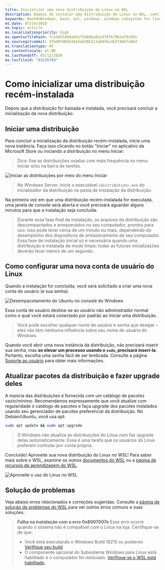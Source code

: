 ```yaml
---
title: Inicializar uma nova distribuição do Linux no WSL
description: Depois de instalar uma distribuição do Linux no WSL, conclua a inicialização seguindo estas etapas simples
keywords: BashOnWindows, bash, wsl, windows, windows subsystem for linux, windowssubsystem, ubuntu, debian, suse, windows 10
ms.date: 07/24/2018
ms.topic: article
ms.localizationpriority: high
ms.openlocfilehash: 7ce4455dd4ab5e75d69ba841d7dfb7963af9c891
ms.sourcegitcommit: 3fb40fd65b34a5eb26b213a0df6a3b2746b7a9b4
ms.translationtype: HT
ms.contentlocale: pt-BR
ms.lasthandoff: 05/12/2020
ms.locfileid: "83235789"
---
```

# <a name="initializing-a-newly-installed-distribution"></a>Como inicializar uma distribuição recém-instalada

Depois que a distribuição for baixada e instalada, você precisará concluir a inicialização da nova distribuição:

## <a name="launch-a-distribution"></a>Iniciar uma distribuição

Para concluir a inicialização da distribuição recém-instalada, inicie uma nova instância. Faça isso clicando no botão "Iniciar" no aplicativo da Microsoft Store ou iniciando a distribuição no menu Iniciar:

> Dica: fixe as distribuições usadas com mais frequência no menu Iniciar e/ou na barra de tarefas.

![Iniciar as distribuições por meio do menu Iniciar](media/start-menu.png)

> No Windows Server, inicie o executável `<distribution>.exe` do inicializador da distribuição na pasta de instalação da distribuição.

Na primeira vez em que uma distribuição recém-instalada for executada, uma janela de console será aberta e você precisará aguardar alguns minutos para que a instalação seja concluída.

> Durante essa fase final da instalação, os arquivos da distribuição são descompactados e armazenados no seu computador, prontos para uso. Isso pode levar cerca de um minuto ou mais, dependendo do desempenho dos dispositivos de armazenamento de seu computador. Essa fase de instalação inicial só é necessária quando uma distribuição é instalada de modo limpo; todas as futuras inicializações deverão levar menos de um segundo.

## <a name="setting-up-a-new-linux-user-account"></a>Como configurar uma nova conta de usuário do Linux

Quando a instalação for concluída, você será solicitado a criar uma nova conta de usuário (e sua senha).

![Desempacotamento do Ubuntu no console do Windows](media/UbuntuInstall.png)

Essa conta de usuário destina-se ao usuário não administrador normal como o qual você estará conectado por padrão ao iniciar uma distribuição.

> Você pode escolher qualquer nome de usuário e senha que desejar – eles não têm nenhuma influência sobre seu nome de usuário do Windows.

Quando você abrir uma nova instância da distribuição, não precisará inserir sua senha, mas **se elevar um processo usando o `sudo`, precisará inseri-la**. Portanto, escolha uma senha fácil de ser lembrada. Consulte a página [Suporte ao usuário](user-support.md) para obter mais informações.

## <a name="update--upgrade-your-distributions-packages"></a>Atualizar pacotes da distribuição e fazer upgrade deles

A maioria das distribuições é fornecida com um catálogo de pacotes vazio/mínimo. Recomendamos expressamente que você atualize com regularidade o catálogo de pacotes e faça upgrade dos pacotes instalados usando seu gerenciador de pacotes preferencial da distribuição. No Debian/Ubuntu, você usa apt:

```bash
sudo apt update && sudo apt upgrade
```

> O Windows não atualiza as distribuições do Linux nem faz upgrade delas automaticamente: Essa é uma tarefa que os usuários do Linux preferem controlar por conta própria.

Concluído! Aproveite sua nova distribuição do Linux no WSL! Para saber mais sobre o WSL, examine os outros [documentos do WSL](https://aka.ms/wsldocs) ou a [página de recursos de aprendizagem do WSL](https://aka.ms/learnwsl).

![Aproveite o uso do Linux no WSL](media/linux-on-wsl.png)

## <a name="troubleshooting"></a>Solução de problemas

Veja abaixo erros relacionados e correções sugeridas. Consulte a [página de solução de problemas do WSL](troubleshooting.md) para ver outros erros comuns e suas soluções.

> **Falha na instalação com o erro 0x8007007e** Esse erro ocorre quando o sistema não é compatível com o Linux na loja.  Certifique-se de que:
> * Você está executando o Windows Build 16215 ou posterior. [Verifique seu build](troubleshooting.md#check-your-build-number).
> * O componente opcional do Subsistema Windows para Linux está habilitado e o computador foi reiniciado.  [Verifique se o WSL está habilitado](troubleshooting.md#confirm-wsl-is-enabled).
